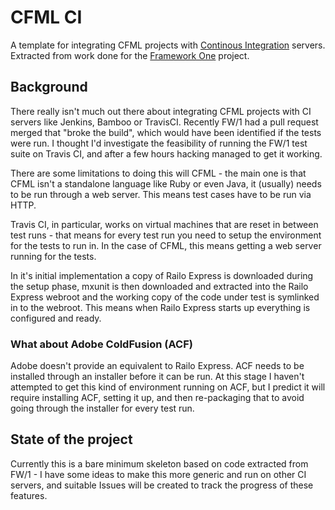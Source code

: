 # CFML CI

A template for integrating CFML projects with [Continous Integration](http://en.wikipedia.org/wiki/Continuous_integration) servers.  Extracted from work done for the [Framework One](https://github.com/framework-one/fw1) project.

## Background

There really isn't much out there about integrating CFML projects with CI servers like Jenkins, Bamboo or TravisCI.  Recently FW/1 had a pull request merged that "broke the build", which would have been identified if the tests were run. I thought I'd investigate the feasibility of running the FW/1 test suite on Travis CI, and after a few hours hacking managed to get it working.

There are some limitations to doing this will CFML - the main one is that CFML isn't a standalone language like Ruby or even Java, it (usually) needs to be run through a web server. This means test cases have to be run via HTTP.

Travis CI, in particular, works on virtual machines that are reset in between test runs - that means for every test run you need to setup the environment for the tests to run in. In the case of CFML, this means getting a web server running for the tests.

In it's initial implementation a copy of Railo Express is downloaded during the setup phase, mxunit is then downloaded and extracted into the Railo Express webroot and the working copy of the code under test is symlinked in to the webroot. This means when Railo Express starts up everything is configured and ready.

### What about Adobe ColdFusion (ACF)

Adobe doesn't provide an equivalent to Railo Express. ACF needs to be installed through an installer before it can be run.  At this stage I haven't attempted to get this kind of environment running on ACF, but I predict it will require installing ACF, setting it up, and then re-packaging that to avoid going through the installer for every test run.

## State of the project

Currently this is a bare minimum skeleton based on code extracted from FW/1 - I have some ideas to make this more generic and run on other CI servers, and suitable Issues will be created to track the progress of these features.